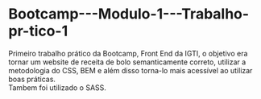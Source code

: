# Bootcamp---Modulo-1---Trabalho-pr-tico-1
Primeiro trabalho prático da Bootcamp, Front End da IGTI, o objetivo era tornar um website de receita de bolo semanticamente correto, utilizar a metodologia do CSS, BEM e além disso torna-lo mais acessível ao utilizar boas práticas.<br>
Tambem foi utilizado o SASS.
